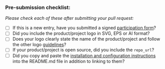 ### Pre-submission checklist:

*Please check each of these after submitting your pull request:*

* [ ] If this is a new entry, have you submitted a signed [participation form](https://github.com/cncf/k8s-conformance/tree/master/participation-form)?
* [ ] Did you include the product/project logo in SVG, EPS or AI format?  
* [ ] Does your logo clearly state the name of the product/project and follow the other logo [guidelines](https://github.com/cncf/landscape#logos)?
* [ ] If your product/project is open source, did you include the `repo_url`?
* [ ] Did you copy and paste the [installation and configuration instructions](https://github.com/cncf/k8s-conformance/blob/master/faq.md#can-i-provide-a-link-to-the-installation-directions) into the README.md file in addition to linking to them?
